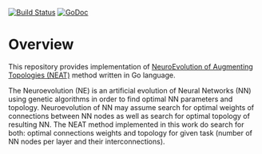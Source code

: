 [![Build Status](https://travis-ci.org/yaricom/goNEAT.svg?branch=master)](https://travis-ci.org/yaricom/goNEAT) [![GoDoc](https://godoc.org/github.com/yaricom/goNEAT/neat?status.svg)](https://godoc.org/github.com/yaricom/goNEAT/neat)

# Overview
This repository provides implementation of [NeuroEvolution of Augmenting Topologies (NEAT)][1] method written in Go language.

The Neuroevolution (NE) is an artificial evolution of Neural Networks (NN) using genetic algorithms in order to find optimal NN parameters and topology. Neuroevolution of NN may assume search for optimal weights of connections between NN nodes as well as search for optimal topology of resulting NN. The NEAT method implemented in this work do search for both: optimal connections weights and topology for given task (number of NN nodes per layer and their interconnections).

[1]:http://www.cs.ucf.edu/~kstanley/neat.html
